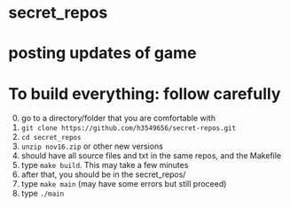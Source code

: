 # secret_repos
# posting updates of game

# To build everything: follow carefully
0. go to a directory/folder that you are comfortable with
1. `git clone https://github.com/h3549656/secret-repos.git`
2. `cd secret_repos`
3. `unzip nov16.zip` or other new versions
4. should have all source files and txt in the same repos, and the Makefile
5. type `make build`. This may take a few minutes
6. after that, you should be in the secret_repos/
6. type `make main` (may have some errors but still proceed)
7. type `./main`

